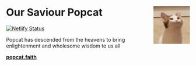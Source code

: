 # Our Saviour Popcat <img width="100" align="right" src="res/poppin.gif" alt="avatar">

[![Netlify Status](https://api.netlify.com/api/v1/badges/b2133e5e-07d7-4ea3-b64a-a582c8263c51/deploy-status)](https://popcat.faith)

Popcat has descended from the heavens to bring enlightenment and wholesome wisdom to us all

**[popcat.faith](https://popcat.faith)**
